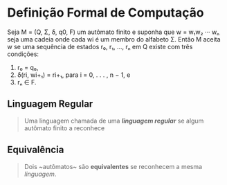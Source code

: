 # Definição Formal de Computação

Seja M = (Q, Σ, δ, q0, F) um autômato finito e suponha que w = w₁w₂ ··· wₙ seja
uma cadeia onde cada wi é um membro do alfabeto Σ. Então M aceita w se uma
sequência de estados r₀, r₁, ..., rₙ em Q existe com três condições:

1. r₀ = q₀,
2. δ(ri, wi+₁) = ri+₁,
para i = 0, . . . , n − 1, e
3. rₙ ∈ F.

## Linguagem Regular

> Uma linguagem chamada de uma ***linguagem regular*** se algum autômato finito a reconhece

## Equivalência

> Dois ~autômatos~ são **equivalentes** se reconhecem a mesma *linguagem*.
